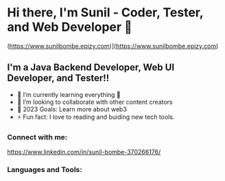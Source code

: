 # Hi there, I'm Sunil -  Coder, Tester, and Web Developer 👋 
(https://www.sunilbombe.epizy.com)](https://www.sunilbombe.epizy.com)



## I'm a Java Backend Developer, Web UI Developer, and Tester!!

- 🌱 I’m currently learning everything 🤣
- 👯 I’m looking to collaborate with other content creators
- 🥅 2023 Goals: Learn more about web3
- ⚡ Fun fact: I love to reading and buiding new tech tools.

### Connect with me:
https://www.linkedin.com/in/sunil-bombe-370266176/

### Languages and Tools:
